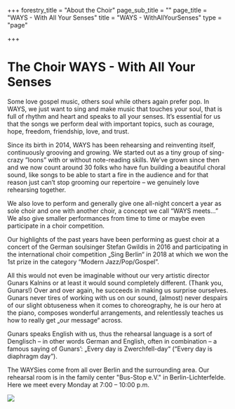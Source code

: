 +++
forestry_title = "About the Choir"
page_sub_title = ""
page_title = "WAYS - With All Your Senses"
title = "WAYS - WithAllYourSenses"
type = "page"

+++
# The Choir WAYS - With All Your Senses

Some love gospel music, others soul while others again prefer pop. In WAYS, we just want to sing and make music that touches your soul, that is full of rhythm and heart and speaks to all your senses. It’s essential for us that the songs we perform deal with important topics, such as courage, hope, freedom, friendship, love, and trust.

Since its birth in 2014, WAYS has been rehearsing and reinventing itself, continuously grooving and growing. We started out as a tiny group of sing-crazy ”loons” with or without note-reading skills. We’ve grown since then and we now count around 30 folks who have fun building a beautiful choral sound, like songs to be able to start a fire in the audience and for that reason just can’t stop grooming our repertoire – we genuinely love rehearsing together.

We also love to perform and generally give one all-night concert a year as sole choir and one with another choir, a concept we call “WAYS meets...” We also give smaller performances from time to time or maybe even participate in a choir competition.

Our highlights of the past years have been performing as guest choir at a concert of the German soulsinger Stefan Gwildis in 2016 and participating in the international choir competition „Sing Berlin“ in 2018 at which we won the 1st prize in the category “Modern Jazz/Pop/Gospel”.

All this would not even be imaginable without our very artistic director Gunars Kalnins or at least it would sound completely different. (Thank you, Gunars!) Over and over again, he succeeds in making us surprise ourselves. Gunars never tires of working with us on our sound, (almost) never despairs of our slight obtuseness when it comes to choreography, he is our hero at the piano, composes wonderful arrangements, and relentlessly teaches us how to really get „our message“ across.

Gunars speaks English with us, thus the rehearsal language is a sort of Denglisch – in other words German and English, often in combination – a famous saying of Gunars’: „Every day is Zwerchfell-day“ (“Every day is diaphragm day”).

The WAYSies come from all over Berlin and the surrounding area. Our rehearsal room is in the family center "Bus-Stop e.V." in Berlin-Lichterfelde. Here we meet every Monday at 7:00 – 10:00 p.m.

![](https://res.cloudinary.com/ways-choir/image/upload/v1555003937/WAYS-alle-20190223b.jpg)